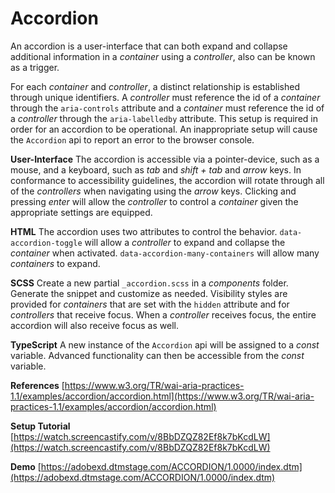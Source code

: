 # Accordion
An accordion is a user-interface that can both expand and collapse additional information in a *container* using a *controller*, also can be known as a trigger. 

For each *container* and *controller*, a distinct relationship is established through unique identifiers. A *controller* must reference the id of a *container* through the `aria-controls` attribute and a *container* must reference the id of a *controller* through the `aria-labelledby` attribute. This setup is required in order for an accordion to be operational. An inappropriate setup will cause the `Accordion` api to report an error to the browser console.

**User-Interface**
The accordion is accessible via a pointer-device, such as a mouse, and a keyboard, such as *tab* and *shift + tab* and *arrow* keys. In conformance to accessibility guidelines, the accordion will rotate through all of the *controllers* when navigating using the *arrow* keys. Clicking and pressing *enter* will allow the *controller* to control a *container* given the appropriate settings are equipped.

**HTML**
The accordion uses two attributes to control the behavior. `data-accordion-toggle` will allow a *controller* to expand and collapse the *container* when activated. `data-accordion-many-containers` will allow many *containers* to expand.

**SCSS**
Create a new partial `_accordion.scss` in a *components* folder. Generate the snippet and customize as needed. Visibility styles are provided for *containers* that are set with the `hidden` attribute and for *controllers* that receive focus. When a *controller* receives focus, the entire accordion will also receive focus as well.

**TypeScript**
A new instance of the `Accordion` api will be assigned to a *const* variable. Advanced functionality can then be accessible from the *const* variable. 

**References**
[https://www.w3.org/TR/wai-aria-practices-1.1/examples/accordion/accordion.html](https://www.w3.org/TR/wai-aria-practices-1.1/examples/accordion/accordion.html)

**Setup Tutorial**
[https://watch.screencastify.com/v/8BbDZQZ82Ef8k7bKcdLW](https://watch.screencastify.com/v/8BbDZQZ82Ef8k7bKcdLW)

**Demo**
[https://adobexd.dtmstage.com/ACCORDION/1.0000/index.dtm](https://adobexd.dtmstage.com/ACCORDION/1.0000/index.dtm)